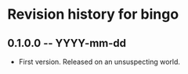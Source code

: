 # Revision history for bingo

## 0.1.0.0 -- YYYY-mm-dd

* First version. Released on an unsuspecting world.
